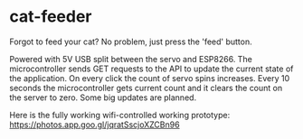 # cat-feeder
Forgot to feed your cat? No problem, just press the 'feed' button.

Powered with 5V USB split between the servo and ESP8266. The microcontroller sends GET requests to the API to update the current state of the application. On every click the count of servo spins increases. Every 10 seconds the microcontroller gets current count and it clears the count on the server to zero. 
Some big updates are planned.

Here is the fully working wifi-controlled working prototype: https://photos.app.goo.gl/jqratSscjoXZCBn96
